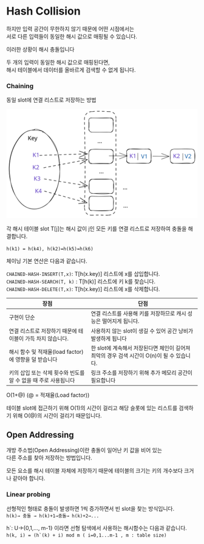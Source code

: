 # Hash Collision

하지만 입력 공간이 무한하지 않기 때문에 어떤 시점에서는 \
서로 다른 입력들이 동일한 해시 값으로 매핑될 수 있습니다.&#x20;

이러한 상황이 해시 충돌입니다

두 개의 입력이 동일한 해시 값으로 매핑된다면, \
해시 테이블에서 데이터를 올바르게 검색할 수 없게 됩니다.&#x20;

### Chaining

동일 slot에 연결 리스트로 저장하는 방법

<img src="../../../.gitbook/assets/file.excalidraw (10) (1).svg" alt="" class="gitbook-drawing">

각 해시 테이블 slot T\[j]는 해시 값이 j인 모든 키를 연결 리스트로 저장하여 충돌을 해결합니다.

`h(k1) = h(k4), h(k2)=h(k5)=h(k6)`

체이닝 기본 연산은 다음과 같습니다.

`CHAINED-HASH-INSERT(T,x)`: T\[h(x.key)] 리스트에 x를 삽입합니다.\
`CHAINED-HASH-SEARCH(T, k)` : T\[h(k)] 리스트에 키 k를 찾습니다.\
`CHAINED-HASH-DELETE(T,x)`: T\[h(x.key)] 리스트에 x를 삭제합니다.

| 장점                                    | 단점                                                       |
| ------------------------------------- | -------------------------------------------------------- |
| 구현이 단순                                | 연결 리스트를 사용해 키를 저장하므로 캐시 성능은 떨어지게 됩니다.                    |
| 연결 리스트로 저장하기 때문에 테이블이 가득 차지 않습니다.     | 사용하지 않는 slot이 생길 수 있어 공간 낭비가 발생하게 됩니다                    |
| 해시 함수 및 적재율(load factor)에 영향을 덜 받습니다  | 한 slot에 계속해서 저장된다면 체인이 길어져 최악의 경우 검색 시간이 O(n)이 될 수 있습니다. |
| 키의 삽입 또는 삭제 횟수와 빈도를 알 수 없을 때 주로 사용됩니다 | 링크 주소를 저장하기 위해 추가 메모리 공간이 필요합니다                          |

O(1+@) (@ = 적재율(Load factor))

테이블 slot에 접근하기 위해 O(1)의 시간이 걸리고 해당 슬롯에 있는 리스트를 검색하기 위해 O(@)의 시간이 걸리기 때문입니다.



## Open Addressing <a href="#_-_-open_addressing" id="_-_-open_addressing"></a>

개방 주소법(Open Addressing)이란 충돌이 일어난 키 값을 비어 있는 \
다른 주소를 찾아 저장하는 방법입니다.

모든 요소를 해시 테이블 자체에 저장하기 때문에 테이블의 크기는 키의 개수보다 크거나 같아야 합니다.

### **Linear probing**

선형적인 형태로 충돌이 발생하면 1씩 증가하면서 빈 slot을 찾는 방식입니다.\
`h(k)→ 충돌 → h(k)+1→충돌→ h(k)+2→...`

h\`: U→{0,1,..., m-1} 이라면 선형 탐색에서 사용하는 해시함수는 다음과 같습니다.\
``h(k, i) = (h`(k) + i) mod m ( i=0,1...m-1 , m : table size)``

